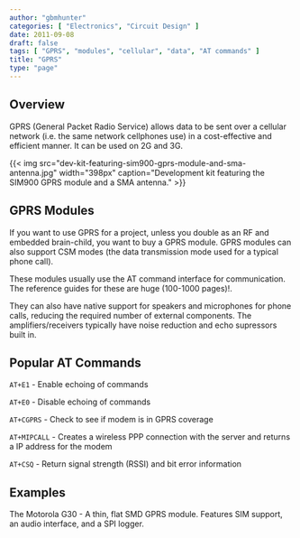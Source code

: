 ```yaml
---
author: "gbmhunter"
categories: [ "Electronics", "Circuit Design" ]
date: 2011-09-08
draft: false
tags: [ "GPRS", "modules", "cellular", "data", "AT commands" ]
title: "GPRS"
type: "page"
---
```


## Overview

GPRS (General Packet Radio Service) allows data to be sent over a cellular network (i.e. the same network cellphones use) in a cost-effective and efficient manner. It can be used on 2G and 3G.

{{< img src="dev-kit-featuring-sim900-gprs-module-and-sma-antenna.jpg" width="398px" caption="Development kit featuring the SIM900 GPRS module and a SMA antenna."  >}}

## GPRS Modules

If you want to use GPRS for a project, unless you double as an RF and embedded brain-child, you want to buy a GPRS module. GPRS modules can also support CSM modes (the data transmission mode used for a typical phone call).

These modules usually use the AT command interface for communication. The reference guides for these are huge (100-1000 pages)!.

They can also have native support for speakers and microphones for phone calls, reducing the required number of external components. The amplifiers/receivers typically have noise reduction and echo supressors built in.

## Popular AT Commands

`AT+E1` - Enable echoing of commands  

`AT+E0` - Disable echoing of commands  

`AT+CGPRS` - Check to see if modem is in GPRS coverage  

`AT+MIPCALL` - Creates a wireless PPP connection with the server and returns a IP address for the modem  

`AT+CSQ` - Return signal strength (RSSI) and bit error information

## Examples

The Motorola G30 - A thin, flat SMD GPRS module. Features SIM support, an audio interface, and a SPI logger.

